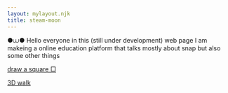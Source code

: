 ```yaml
---
layout: mylayout.njk
title: steam-moon
---
```


●⩊●
Hello everyone in this (still under development) web page I am makeing a online education platform that talks mostly about snap but also some other things

[draw a square □](https://snap.startr.cloud/project?username=mcat2000&projectname=Square%21%3aD)

[3D walk](https://snap.startr.cloud/project?username=mcat2000&projectname=3D%20walk)